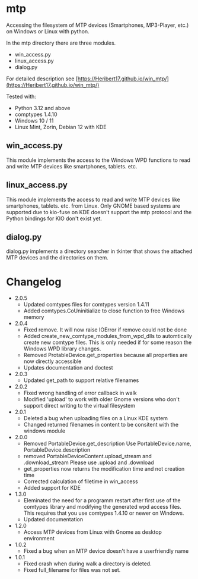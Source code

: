 # mtp

Accessing the filesystem of MTP devices (Smartphones, MP3-Player, etc.) on Windows or Linux with python.

In the mtp directory there are three modules.
- win_access.py
- linux_access.py
- dialog.py

For detailed description see [https://Heribert17.github.io/win_mtp/](https://Heribert17.github.io/win_mtp/)

Tested with:
* Python 3.12 and above
* comptypes 1.4.10
* Windows 10 / 11
* Linux Mint, Zorin, Debian 12 with KDE


## win_access.py
This module implements the access to the Windows WPD functions to read and write MTP devices like smartphones, tablets. etc.

## linux_access.py
This module implements the access to read and write MTP devices like smartphones, tablets. etc. from Linux.
Only GNOME based systems are supported due to kio-fuse on KDE doesn't support the mtp protocol and the Python bindings for KIO don't exist yet.

## dialog.py
dialog.py implements a directory searcher in tkinter that shows the attached MTP devices and the directories on them.


# Changelog
* 2.0.5
    * Updated comtypes files for comtypes version 1.4.11
    * Added comtypes.CoUninitialize to close function to free Windows memory
* 2.0.4
    * Fixed remove. It will now raise IOError if remove could not be done
    * Added create_new_comtype_modules_from_wpd_dlls to automtically create new comtype files.
        This is only needed if for some reason the Windows WPD library changes.
    * Removed ProtableDevice.get_properties because all properties are now directly accessible
    * Updates documentation and doctest
* 2.0.3
    * Updated get_path to support relative filenames
* 2.0.2
    * Fixed wrong handling of error callback in walk
    * Modified 'upload' to work with older Gnome versions who don't support direct writing to the virtual filesystem
* 2.0.1
    * Deleted a bug when uploading files on a Linux KDE system
    * Changed returned filenames in content to be consitent with the windows module
* 2.0.0
    * Removed PortableDevice.get_description
      Use PortableDevice.name, PortableDevice.description
    * removed PortableDeviceContent.upload_stream and .download_stream
      Please use .upload and .download
    * get_properties now returns the modification time and not creation time
    * Corrected calculation of filetime in win_access
    * Added support for KDE
* 1.3.0
    * Eleminated the need for a programm restart after first use of the comtypes library and modifying the generated wpd access files.
      This requires that you use comtypes 1.4.10 or newer on Windows.
    * Updated documentation
* 1.2.0
    * Access MTP devices from Linux with Gnome as desktop environment
* 1.0.2
    * Fixed a bug when an MTP device doesn't have a userfriendly name
* 1.0.1
    * Fixed crash when during walk a directory is deleted.
    * Fixed full_filename for files was not set.


